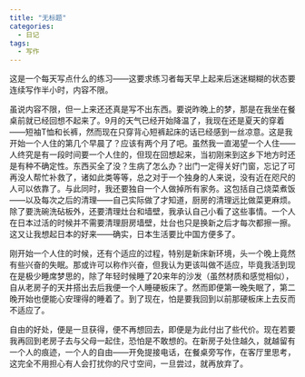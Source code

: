```yaml
---
title: "无标题"
categories:
  - 日记
tags:
  - 写作
---
```


这是一个每天写点什么的练习——这要求练习者每天早上起来后迷迷糊糊的状态要连续写作半小时，内容不限。

虽说内容不限，但一上来还还真是写不出东西。要说昨晚上的梦，那是在我坐在餐桌前就已经回想不起来了。9月的天气已经开始降温了，我现在还是夏天的穿着——短袖T恤和长裤，然而现在只穿背心短裤起床的话已经感到一丝凉意。这是我开始一个人住的第几个早晨了？应该有两个月了吧。虽然我一直渴望一个人住——人终究是有一段时间要一个人住的，但现在回想起来，当初刚来到这乡下地方时还是有种不确定性。东西买全了没？生病了怎么办？出门一定得关好门窗，忘记了可再没人帮忙补救了，诸如此类等等，总之对于一个独身的人来说，没有近在咫尺的人可以依靠了。与此同时，我还要独自一个人做掉所有家务。这包括自己烧菜煮饭——以及每次之后的清理——自己实际做了才知道，厨房的清理远比做菜更麻烦。除了要洗碗洗砧板外，还要清理灶台和墙壁，我承认自己小看了这些事情。一个人在日本过活的时候并不需要清理厨房墙壁，灶台也只是换新之后才每次都擦一擦。这又让我想起日本的好来——确实，日本生活要比中国方便多了。

刚开始一个人住的时候，还有个适应的过程，特别是新床新环境，头一个晚上竟然有些兴奋的失眠。那或许可以称作兴奋，但我认为更该叫做不适应，毕竟我活到现在是极少睡席梦思的，除了年轻时候睡了20来年的沙发（虽然材质和感觉相似），自从老房子的天井搭出去后我便一个人睡硬板床了。然而即便第一晚失眠了，第二晚开始也便能心安理得的睡着了。到了现在，怕是要我回到以前那硬板床上去反而不适应了。

自由的好处，便是一旦获得，便不再想回去，即便是为此付出了些代价。现在若要我再回到老房子去与父母一起住，恐怕是不敢想的。在新房子处住越久，就越留有一个人的痕迹，一个人的自由——开免提接电话，在餐桌旁写作，在客厅里思考，这完全不用担心有人会打扰你的尺寸空间，一旦尝过，就再放弃了。